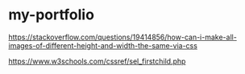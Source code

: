 # my-portfolio

https://stackoverflow.com/questions/19414856/how-can-i-make-all-images-of-different-height-and-width-the-same-via-css

https://www.w3schools.com/cssref/sel_firstchild.php